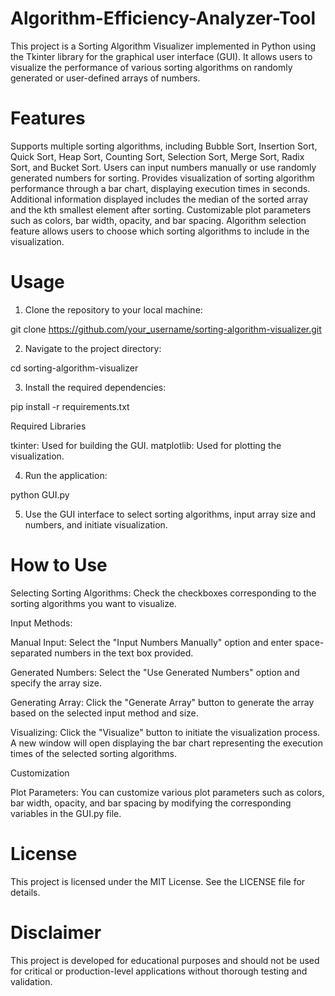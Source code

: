 # Algorithm-Efficiency-Analyzer-Tool

This project is a Sorting Algorithm Visualizer implemented in Python using the Tkinter library for the graphical user interface (GUI). It allows users to visualize the performance of various sorting algorithms on randomly generated or user-defined arrays of numbers.


# Features

Supports multiple sorting algorithms, including Bubble Sort, Insertion Sort, Quick Sort, Heap Sort, Counting Sort, Selection Sort, Merge Sort, Radix Sort, and Bucket Sort.
Users can input numbers manually or use randomly generated numbers for sorting.
Provides visualization of sorting algorithm performance through a bar chart, displaying execution times in seconds.
Additional information displayed includes the median of the sorted array and the kth smallest element after sorting.
Customizable plot parameters such as colors, bar width, opacity, and bar spacing.
Algorithm selection feature allows users to choose which sorting algorithms to include in the visualization.


# Usage

1. Clone the repository to your local machine:
   
git clone https://github.com/your_username/sorting-algorithm-visualizer.git

2. Navigate to the project directory:

cd sorting-algorithm-visualizer

3. Install the required dependencies:

pip install -r requirements.txt

Required Libraries
   
tkinter: Used for building the GUI.
matplotlib: Used for plotting the visualization.

4. Run the application:

python GUI.py

5. Use the GUI interface to select sorting algorithms, input array size and numbers, and initiate visualization.



# How to Use


Selecting Sorting Algorithms: Check the checkboxes corresponding to the sorting algorithms you want to visualize.


Input Methods:


Manual Input: Select the "Input Numbers Manually" option and enter space-separated numbers in the text box provided.


Generated Numbers: Select the "Use Generated Numbers" option and specify the array size.


Generating Array: Click the "Generate Array" button to generate the array based on the selected input method and size.


Visualizing: Click the "Visualize" button to initiate the visualization process. A new window will open displaying the bar chart representing the execution times of the selected sorting algorithms.


Customization

Plot Parameters: You can customize various plot parameters such as colors, bar width, opacity, and bar spacing by modifying the corresponding variables in the GUI.py file.


# License

This project is licensed under the MIT License. See the LICENSE file for details.


# Disclaimer

This project is developed for educational purposes and should not be used for critical or production-level applications without thorough testing and validation.
